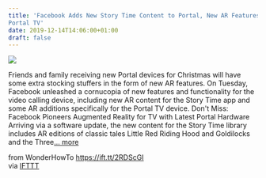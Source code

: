 ```yaml
---
title: 'Facebook Adds New Story Time Content to Portal, New AR Features to
Portal TV'
date: 2019-12-14T14:06:00+01:00
draft: false
---
```


[![](https://img.wonderhowto.com/img/91/74/63711585239174/0/facebook-adds-new-story-time-content-portal-new-ar-features-portal-tv.1280x600.jpg)](https://next.reality.news/news/facebook-adds-new-story-time-content-portal-new-ar-features-portal-tv-0216507/)

Friends and family receiving new Portal devices for Christmas will have some extra stocking stuffers in the form of new AR features. On Tuesday, Facebook unleashed a cornucopia of new features and functionality for the video calling device, including new AR content for the Story Time app and some AR additions specifically for the Portal TV device. Don't Miss: Facebook Pioneers Augmented Reality for TV with Latest Portal Hardware Arriving via a software update, the new content for the Story Time library includes AR editions of classic tales Little Red Riding Hood and Goldilocks and the Three[... more](https://next.reality.news/news/facebook-adds-new-story-time-content-portal-new-ar-features-portal-tv-0216507/)

  
  
from WonderHowTo https://ift.tt/2RDScGI  
via [IFTTT](https://ifttt.com/?ref=da&site=blogger)